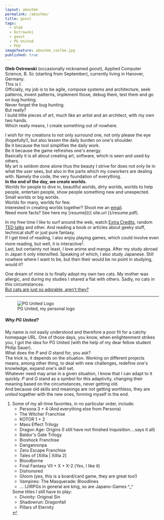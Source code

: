 ```yaml
---
layout: aboutme
permalink: /aboutme/
title: goost
tags: 
  - Gleb
  - Ostrowski
  - goost
  - PG United
  - PGU
imagefeature: aboutme_coelbe.jpg
published: true
---
```


**Gleb Ostrowski** (occasionally nicknamed *goost*), Applied Computer Science, B. Sc (starting from September), currently living in Hanover, Germany.  
This is I.  
Officially, my job is to be agile, compose systems and architecture, seek patterns, invent patterns, implement those, debug them, test them and go on bug hunting.  
Never forget the bug hunting.  
But really?  
I build little pieces of art, much like an artist and an architect, with my own two hands.  
Which really means, I create something out of nowhere.  

I wish for my creations to not only surround one, not only please the eye (hopefully!), but also lessen the daily burden on one's shoulder.  
Be it because the tool simplifies the daily work.  
Be it because the game refreshes one's energy.  
Basically it is all about creating art, software, which is seen and used by others.  
My art is seldom done alone thus the beauty I strive for does not only lie in what the user sees, but also in the parts which my coworkers are dealing with. Namely the code, the very foundation of everything.  
**In the end of the day, we create worlds.**  
Worlds for people to dive in, beautiful worlds, dirty worlds, worlds to help people, entertain people, show people something new and unexpected.
Small worlds or big worlds.  
Worlds for many, worlds for few.  
Interested in creating worlds together?
Shoot me an [email](mailto:goost@pgunited.com).  
Need more facts? See here my [resume]({{ site.url }}/resume.pdf).

In my free time I like to surf around the web, watch [Extra Credits](https://www.youtube.com/channel/UCCODtTcd5M1JavPCOr_Uydg), random [TED talks](https://www.ted.com) and other.
And reading a book or articles about geeky stuff, technical stuff or just pure fantasy.  
If I get tired of reading, I also enjoy playing games, which could involve even more reading, but well, it is interactive<sup id="fnref:1"><a href="#fn:1" class="footnote">1</a></sup>.  
Last, but certainty not least, I love anime and manga. 
After my study abroad in Japan it only intensified.
Speaking of which, I also study Japanese.
Still nowhere where I want to be, but then their would be no point in studying, would it?

One dream of mine is to finally adopt my own two cats. 
My mother was allergic, and during my studies I shared a flat with others. Sadly, no cats in this circumstances.  
[But cats are just so adorable, aren't they?](http://www.google.com/images?q=cats)

----------
<figure>
  <img src="{{ site.url }}/images/elements/logo.png" alt="PG United Logo" />
  <figcaption>PG United, my personal logo </figcaption>
</figure>

##### Why PG United? 

My name is not easily understood and therefore a poor fit
for a catchy homepage URL. One of those days, you know, when enlightenment strikes you, I got the idea for PG United (with the help of my dear fellow student Philip Sauer).  
What does the *P* and *G* stand for, you ask?  
The trick is, it depends on the situation.
Working on different projects means, among other thing, to deal with new challenges, redefine one's knowledge, expand one's skill set.  
Whatever need may arise in a given situation, I know that I can adapt to it quickly. *P* and *G* stand as a symbol for this adaptivity, changing their meaning based on the circumstances, never getting old.  
And because old skills and meanings are not getting worthless, they are *united* together with the new ones, forming myself in the end.


<div class="footnotes">
  <ol>
    <li id="fn:1">
      Some of my all-time favorites, in no particular order, include: 
      <ul>
       <li> Persona 3 + 4 (And everything else from Persona)</li>
       <li> The Witcher Franchise </li>
       <li> KOTOR 1 + 2 </li>
       <li>Mass Effect Trilogy </li>
      <li> Dragon Age: Origins (I still have not finished Inquisition....says it all) </li>
      <li> Baldur's Gate Trilogy </li>
      <li> Bioshock Franchise</li>
      <li> Danganronpa </li>
      <li> Zero Escape Franchise </li>
      <li> Tales of [Xillia | Xillia 2] </li>
      <li> Bloodborne </li>
      <li> Final Fantasy VII + X + X-2 (<em>Yes</em>, I like it) </li>
      <li> Dishonored </li>
      <li> Gloom (yes, this is a board/card game, they are great too!) </li>
      <li> Vampires: The Masquerade: Bloodlines </li>
      <li> ... (J)RPGs in general are king, so are Japano-Games ^_^ </li>
      </ul>
    Some titles I still have to play:
    <ul>
      <li> Divinity: Original Sin </li>
      <li> Shadowrun: Dragonfall </li>
      <li> Pillars of Eternity </li>
      </ul>
      <a href="#fnref:1" class="reversefootnote">&#8617;</a>
    </li>
  </ol>
</div>

  